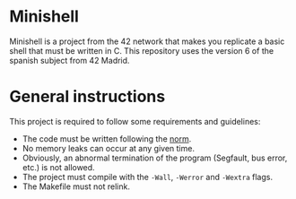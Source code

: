 # Minishell
Minishell is a project from the 42 network that makes you replicate a basic shell that must be written in C. This repository uses the version 6 of the spanish subject from 42 Madrid.

# General instructions
This project is required to follow some requirements and guidelines:
- The code must be written following the [norm](https://github.com/42School/norminette).
- No memory leaks can occur at any given time.
- Obviously, an abnormal termination of the program (Segfault, bus error, etc.) is not allowed.
- The project must compile with the `-Wall`, `-Werror` and `-Wextra` flags.
- The Makefile must not relink.
